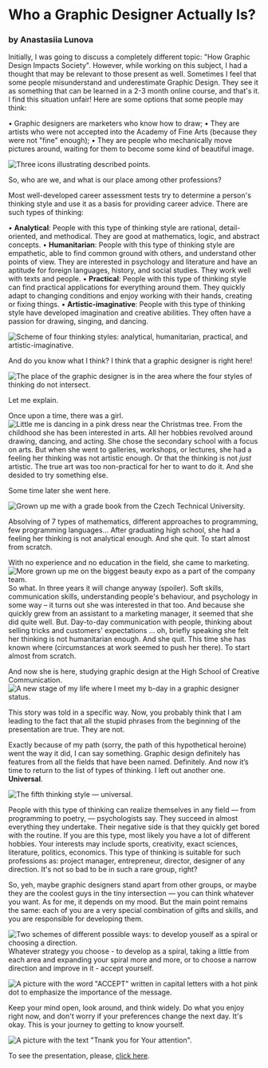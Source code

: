 # Who a Graphic Designer Actually Is?

### by Anastasiia Lunova

Initially, I was going to discuss a completely different topic: "How Graphic Design Impacts Society". However, while working on this subject, I had a thought that may be relevant to those present as well. Sometimes I feel that some people misunderstand and underestimate Graphic Design. They see it as something that can be learned in a 2-3 month online course, and that's it. I find this situation unfair! Here are some options that some people may think:

• Graphic designers are marketers who know how to draw;
• They are artists who were not accepted into the Academy of Fine Arts (because they were not "fine" enough);
• They are people who mechanically move pictures around, waiting for them to become some kind of beautiful image.

![Three icons illustrating described points.](images/what-is-not-graphic-design.jpeg)

So, who are we, and what is our place among other professions?

Most well-developed career assessment tests try to determine a person's thinking style and use it as a basis for providing career advice. There are such types of thinking:

•	**Analytical**: People with this type of thinking style are rational, detail-oriented, and methodical. They are good at mathematics, logic, and abstract concepts.
•	**Humanitarian**: People with this type of thinking style are empathetic, able to find common ground with others, and understand other points of view. They are interested in psychology and literature and have an aptitude for foreign languages, history, and social studies. They work well with texts and people.
•	**Practical**: People with this type of thinking style can find practical applications for everything around them. They quickly adapt to changing conditions and enjoy working with their hands, creating or fixing things.
•	**Artistic-imaginative**: People with this type of thinking style have developed imagination and creative abilities. They often have a passion for drawing, singing, and dancing.

![Scheme of four thinking styles: analytical, humanitarian, practical, and artistic-imaginative.](images/types.jpeg)

And do you know what I think? I think that a graphic designer is right here!

![The place of the graphic designer is in the area where the four styles of thinking do not intersect.](images/here.jpeg)

Let me explain. 

Once upon a time, there was a girl.
![Little me is dancing in a pink dress near the Christmas tree.](images/artistic.jpeg)
From the childhood she has been interested in arts. All her hobbies revolved around drawing, dancing, and acting. She chose the secondary school with a focus on arts. But when she went to galleries, workshops, or lectures, she had a feeling her thinking was not artistic enough. Or that the thinking is not _just_ artistic. The true art was too non-practical for her to want to do it. And she desided to try something else.

Some time later she went here.

![Grown up me with a grade book from the Czech Technical University.](images/analytical.jpeg)

Absolving of 7 types of mathematics, different approaches to programming, few programming languages… After graduating high school, she had a feeling her thinking is not analytical enough. And she quit. To start almost from scratch.

With no experience and no education in the field, she came to marketing. 
![More grown up me on the biggest beauty expo as a part of the company team.](images/humanitarian.jpeg)
So what. In three years it will change anyway (spoiler).
Soft skills, communication skills, understanding people's behaviour, and psychology in some way – it turns out she was interested in that too. And because she quickly grew from an assistant to a marketing manager, it seemed that she did quite well. 
But. Day-to-day communication with people, thinking about selling tricks and customers' expectations … oh, briefly speaking she felt her thinking is not humanitarian enough. And she quit. This time she has known where (circumstances at work seemed to push her there). To start almost from scratch.

And now she is here, studying graphic design at the High School of Creative Communication.
![A new stage of my life where I meet my b-day in a graphic designer status.](images/middle.jpeg)

This story was told in a specific way. Now, you probably think that I am leading to the fact that all the stupid phrases from the beginning of the presentation are true. They are not.

Exactly because of my path (sorry, the path of this hypothetical heroine) went the way it did, I can say something. Graphic design definitely has features from all the fields that have been named. Definitely. And now it’s time to return to the list of types of thinking. I left out another one. **Universal**.

![The fifth thinking style — universal.](images/univarsal.jpeg)

People with this type of thinking can realize themselves in any field — from programming to poetry, — psychologists say. They succeed in almost everything they undertake. Their negative side is that they quickly get bored with the routine. If you are this type, most likely you have a lot of different hobbies. Your interests may include sports, creativity, exact sciences, literature, politics, economics. This type of thinking is suitable for such professions as: project manager, entrepreneur, director, designer of any direction.
It's not so bad to be in such a rare group, right?


So, yeh, maybe graphic designers stand apart from other groups, or maybe they are the coolest guys in the tiny intersection — you can think whatever you want. As for me, it depends on my mood.
But the main point remains the same: each of you are a very special combination of gifts and skills, and you are responsible for developing them.

![Two schemes of different possible ways: to develop youself as a spiral or choosing a direction.](images/ways.jpeg)
Whatever strategy you choose - to develop as a spiral, taking a little from each area and expanding your spiral more and more, or to choose a narrow direction and improve in it - accept yourself. 

![A picture with the word "ACCEPT" written in capital letters with a hot pink dot to emphasize the importance of the message.](images/accept.jpeg)

Keep your mind open, look around, and think widely. Do what you enjoy right now, and don't worry if your preferences change the next day. It's okay. This is your journey to getting to know yourself.

![A picture with the text "Tnank you for Your attention".](images/thanks.jpeg)


To see the presentation, please, [click here](images/06-storytelling.pdf).

